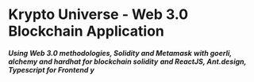 # Krypto Universe - Web 3.0 Blockchain Application

**_Using Web 3.0 methodologies, Solidity and Metamask_**
**_with goerli, alchemy and hardhat for blockchain solidity_**
**_and ReactJS, Ant.design, Typescript for Frontend y_**
